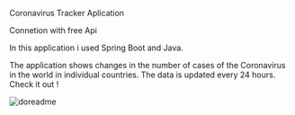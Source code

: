 Coronavirus Tracker Aplication 

Connetion with free Api

In this application i used Spring Boot and Java.

The application shows changes in the number of cases of the Coronavirus in the world in individual countries. 
The data is updated every 24 hours. Check it out ! 

![doreadme](https://user-images.githubusercontent.com/57706581/76517609-e4b49f00-645d-11ea-804e-8b554634af70.PNG)
